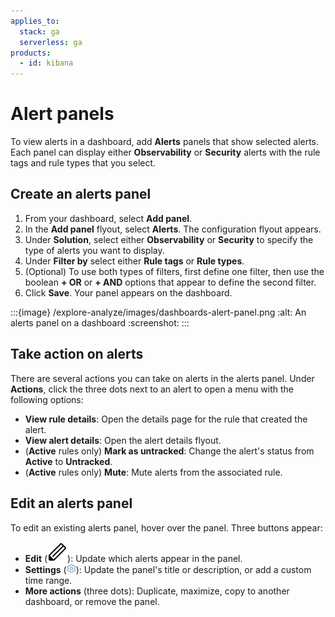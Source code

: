 ```yaml
---
applies_to:
  stack: ga
  serverless: ga
products:
  - id: kibana
---
```


# Alert panels

To view alerts in a dashboard, add **Alerts** panels that show selected alerts. Each panel can display either **Observability** or **Security** alerts with the rule tags and rule types that you select. 

## Create an alerts panel

1. From your dashboard, select **Add panel**.
2. In the **Add panel** flyout, select **Alerts**. The configuration flyout appears.
3. Under **Solution**, select either **Observability** or **Security** to specify the type of alerts you want to display.
4. Under **Filter by** select either **Rule tags** or **Rule types**. 
5. (Optional) To use both types of filters, first define one filter, then use the boolean **+ OR** or **+ AND** options that appear to define the second filter.
5. Click **Save**. Your panel appears on the dashboard.

:::{image} /explore-analyze/images/dashboards-alert-panel.png
:alt: An alerts panel on a dashboard
:screenshot:
:::

## Take action on alerts 

There are several actions you can take on alerts in the alerts panel. Under **Actions**, click the three dots next to an alert to open a menu with the following options:

- **View rule details**: Open the details page for the rule that created the alert.
- **View alert details**: Open the alert details flyout.
- (**Active** rules only) **Mark as untracked**: Change the alert's status from **Active** to **Untracked**.
- (**Active** rules only) **Mute**: Mute alerts from the associated rule.

## Edit an alerts panel

To edit an existing alerts panel, hover over the panel. Three buttons appear:

- **Edit** (![pencil button](/explore-analyze/images/kibana-esql-icon-edit-visualization.svg "")): Update which alerts appear in the panel.
- **Settings** (![gear icon](/explore-analyze/images/kibana-gear_icon.png "")): Update the panel's title or description, or add a custom time range.
- **More actions** (three dots): Duplicate, maximize, copy to another dashboard, or remove the panel.
